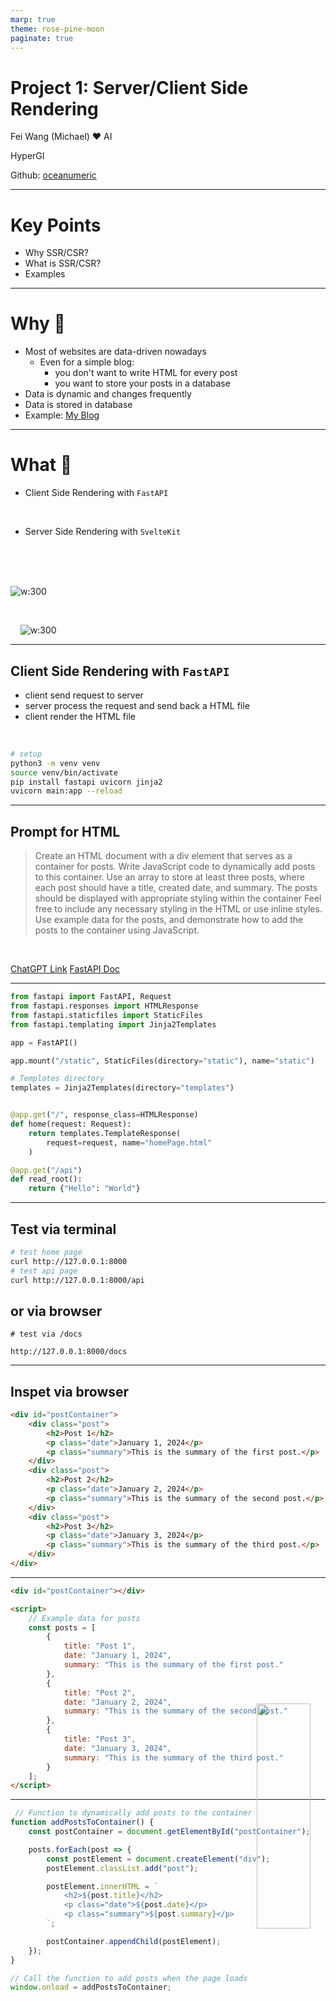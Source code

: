 ```yaml
---
marp: true
theme: rose-pine-moon
paginate: true
---
```


# Project 1: Server/Client Side Rendering

Fei Wang (Michael) :heart: AI

HyperGI

Github: [oceanumeric](https://github.com/oceanumeric)


<img style=" position: absolute; bottom: 20; right:50; width: 30%;" src="https://media.giphy.com/media/lUZwWoJfL0c0HCIDRP/giphy.gif">

---

# Key Points

- Why SSR/CSR?
- What is SSR/CSR?
- Examples


--- 

# Why 🦥

- Most of websites are data-driven nowadays
    - Even for a simple blog:
        - you don't want to write HTML for every post
        - you want to store your posts in a database
- Data is dynamic and changes frequently
- Data is stored in database
- Example: <a href="https://oceanumeric.github.io/math/" target="_blank">My Blog</a>

---

<div class="colwrap">
<div class="left">

# What 🐣

- Client Side Rendering with `FastAPI`

<br>

- Server Side Rendering with `SvelteKit`

</div>

<div class="right">

<br>
<br>
<br>


![w:300](https://fastapi.tiangolo.com/img/logo-margin/logo-teal.png)

<br>

&nbsp; &nbsp; ![w:300](https://svelte.dev/svelte-logo-horizontal.svg)

</div>
</div>

--- 

## Client Side Rendering with `FastAPI`

- client send request to server
- server process the request and send back a HTML file
- client render the HTML file

<br>

```bash
# setup
python3 -m venv venv
source venv/bin/activate
pip install fastapi uvicorn jinja2
uvicorn main:app --reload
```


---

## Prompt for HTML

> Create an HTML document with a div element that serves as a container for posts. Write JavaScript code to dynamically add posts to this container. Use an array to store at least three posts, where each post should have a title, created date, and summary. The posts should be displayed with appropriate styling within the container Feel free to include any necessary styling in the HTML or use inline styles. Use example data for the posts, and demonstrate how to add the posts to the container using JavaScript.

<br>

[ChatGPT Link](https://chat.openai.com/share/19bd8c17-1ca4-40f6-98fb-cf495afac847)
[FastAPI Doc](https://fastapi.tiangolo.com/advanced/templates/)


---

```python
from fastapi import FastAPI, Request
from fastapi.responses import HTMLResponse
from fastapi.staticfiles import StaticFiles
from fastapi.templating import Jinja2Templates

app = FastAPI()

app.mount("/static", StaticFiles(directory="static"), name="static")

# Templates directory
templates = Jinja2Templates(directory="templates")


@app.get("/", response_class=HTMLResponse)
def home(request: Request):
    return templates.TemplateResponse(
        request=request, name="homePage.html"
    )

@app.get("/api")
def read_root():
    return {"Hello": "World"}
```

---

## Test via terminal

```bash
# test home page
curl http://127.0.0.1:8000
# test api page
curl http://127.0.0.1:8000/api
```

## or via browser

```
# test via /docs

http://127.0.0.1:8000/docs
```

---

## Inspet via browser

```html
<div id="postContainer">
    <div class="post">
        <h2>Post 1</h2>
        <p class="date">January 1, 2024</p>
        <p class="summary">This is the summary of the first post.</p>
    </div>
    <div class="post">
        <h2>Post 2</h2>
        <p class="date">January 2, 2024</p>
        <p class="summary">This is the summary of the second post.</p>
    </div>
    <div class="post">
        <h2>Post 3</h2>
        <p class="date">January 3, 2024</p>
        <p class="summary">This is the summary of the third post.</p>
    </div>
</div>
```

---
```html
<div id="postContainer"></div>

<script>
    // Example data for posts
    const posts = [
        {
            title: "Post 1",
            date: "January 1, 2024",
            summary: "This is the summary of the first post."
        },
        {
            title: "Post 2",
            date: "January 2, 2024",
            summary: "This is the summary of the second post."
        },
        {
            title: "Post 3",
            date: "January 3, 2024",
            summary: "This is the summary of the third post."
        }
    ];
</script>
```

---

```js
 // Function to dynamically add posts to the container
function addPostsToContainer() {
    const postContainer = document.getElementById("postContainer");

    posts.forEach(post => {
        const postElement = document.createElement("div");
        postElement.classList.add("post");

        postElement.innerHTML = `
            <h2>${post.title}</h2>
            <p class="date">${post.date}</p>
            <p class="summary">${post.summary}</p>
        `;

        postContainer.appendChild(postElement);
    });
}

// Call the function to add posts when the page loads
window.onload = addPostsToContainer;
```